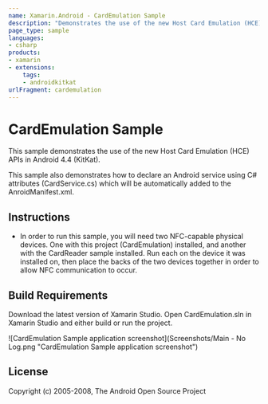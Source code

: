 ```yaml
---
name: Xamarin.Android - CardEmulation Sample
description: "Demonstrates the use of the new Host Card Emulation (HCE) APIs in Android 4.4 (KitKat)"
page_type: sample
languages:
- csharp
products:
- xamarin
- extensions:
    tags:
    - androidkitkat
urlFragment: cardemulation
---
```

# CardEmulation Sample

This sample demonstrates the use of the new Host Card Emulation (HCE) APIs in Android 4.4 (KitKat).

This sample also demonstrates how to declare an Android service using C# attributes (CardService.cs) which will be automatically added to the AnroidManifest.xml.

## Instructions

* In order to run this sample, you will need two NFC-capable physical devices. One with this project (CardEmulation) installed, and another with the CardReader sample installed. Run each on the device it was installed on, then place the backs of the two devices together in order to allow NFC communication to occur.

## Build Requirements

Download the latest version of Xamarin Studio. Open CardEmulation.sln in Xamarin Studio and either build or run the project.

![CardEmulation Sample application screenshot](Screenshots/Main - No Log.png "CardEmulation Sample application screenshot")

## License

Copyright (c) 2005-2008, The Android Open Source Project  
